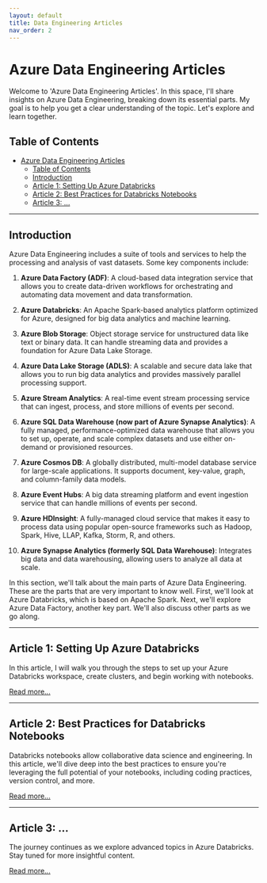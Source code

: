 ```yaml
---
layout: default
title: Data Engineering Articles
nav_order: 2
---
```

# Azure Data Engineering Articles

Welcome to 'Azure Data Engineering Articles'. In this space, I'll share insights on Azure Data Engineering, breaking down its essential parts. My goal is to help you get a clear understanding of the topic. Let's explore and learn together.

## Table of Contents
- [Azure Data Engineering Articles](#azure-data-engineering-articles)
  - [Table of Contents](#table-of-contents)
  - [Introduction](#introduction)
  - [Article 1: Setting Up Azure Databricks](#article-1-setting-up-azure-databricks)
  - [Article 2: Best Practices for Databricks Notebooks](#article-2-best-practices-for-databricks-notebooks)
  - [Article 3: ...](#article-3-)

---

## Introduction

Azure Data Engineering includes a suite of tools and services to help the processing and analysis of vast datasets. Some key components include:

1. **Azure Data Factory (ADF)**: A cloud-based data integration service that allows you to create data-driven workflows for orchestrating and automating data movement and data transformation.

2. **Azure Databricks**: An Apache Spark-based analytics platform optimized for Azure, designed for big data analytics and machine learning.

3. **Azure Blob Storage**: Object storage service for unstructured data like text or binary data. It can handle streaming data and provides a foundation for Azure Data Lake Storage.

4. **Azure Data Lake Storage (ADLS)**: A scalable and secure data lake that allows you to run big data analytics and provides massively parallel processing support.

5. **Azure Stream Analytics**: A real-time event stream processing service that can ingest, process, and store millions of events per second.

6. **Azure SQL Data Warehouse (now part of Azure Synapse Analytics)**: A fully managed, performance-optimized data warehouse that allows you to set up, operate, and scale complex datasets and use either on-demand or provisioned resources.

7. **Azure Cosmos DB**: A globally distributed, multi-model database service for large-scale applications. It supports document, key-value, graph, and column-family data models.

8. **Azure Event Hubs**: A big data streaming platform and event ingestion service that can handle millions of events per second.

9. **Azure HDInsight**: A fully-managed cloud service that makes it easy to process data using popular open-source frameworks such as Hadoop, Spark, Hive, LLAP, Kafka, Storm, R, and others.

10. **Azure Synapse Analytics (formerly SQL Data Warehouse)**: Integrates big data and data warehousing, allowing users to analyze all data at scale.

In this section, we'll talk about the main parts of Azure Data Engineering. These are the parts that are very important to know well. First, we'll look at Azure Databricks, which is based on Apache Spark. Next, we'll explore Azure Data Factory, another key part. We'll also discuss other parts as we go along.

---

## Article 1: Setting Up Azure Databricks

In this article, I will walk you through the steps to set up your Azure Databricks workspace, create clusters, and begin working with notebooks.

[Read more...](articles/AzureDE/1_Setup-Azure-Databricks.html)

---

## Article 2: Best Practices for Databricks Notebooks

Databricks notebooks allow collaborative data science and engineering. In this article, we'll dive deep into the best practices to ensure you're leveraging the full potential of your notebooks, including coding practices, version control, and more.

[Read more...](link_to_article2.md)

---

## Article 3: ...

The journey continues as we explore advanced topics in Azure Databricks. Stay tuned for more insightful content.

[Read more...](link_to_article3.md)
